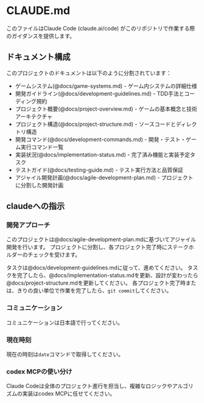 # CLAUDE.md

このファイルはClaude Code (claude.ai/code) がこのリポジトリで作業する際のガイダンスを提供します。

## ドキュメント構成
このプロジェクトのドキュメントは以下のように分割されています：
- ゲームシステム(@docs/game-systems.md) - ゲーム内システムの詳細仕様
- 開発ガイドライン(@docs/development-guidelines.md) - TDD手法とコーディング規約
- プロジェクト概要(@docs/project-overview.md) - ゲームの基本概念と技術アーキテクチャ
- プロジェクト構造(@docs/project-structure.md) - ソースコードとディレクトリ構造
- 開発コマンド(@docs/development-commands.md) - 開発・テスト・ゲーム実行コマンド一覧
- 実装状況(@docs/implementation-status.md) - 完了済み機能と実装予定タスク
- テストガイド(@docs/testing-guide.md) - テスト実行方法と品質保証
- アジャイル開発計画(@docs/agile-development-plan.md) - プロジェクトに分割した開発計画

## claudeへの指示
### 開発アプローチ
このプロジェクトは@docs/agile-development-plan.mdに基づいてアジャイル開発を行います。
プロジェクトに分割し、各プロジェクト完了時にステークホルダーのチェックを受けます。

タスクは@docs/development-guidelines.mdに従って、進めてください。
タスクを完了したら、@docs/implementation-status.mdを更新、設計が変わったら@docs/project-structure.mdを更新してください。
各プロジェクト完了時または、きりの良い単位で作業を完了したら、`git commit`してください。

### コミュニケーション
コミュニケーションは日本語で行ってください。

### 現在時刻
現在の時刻は`date`コマンドで取得してください。

### codex MCPの使い分け
Claude Codeは全体のプロジェクト進行を担当し、複雑なロジックやアルゴリズムの実装はcodex MCPに任せてください。

